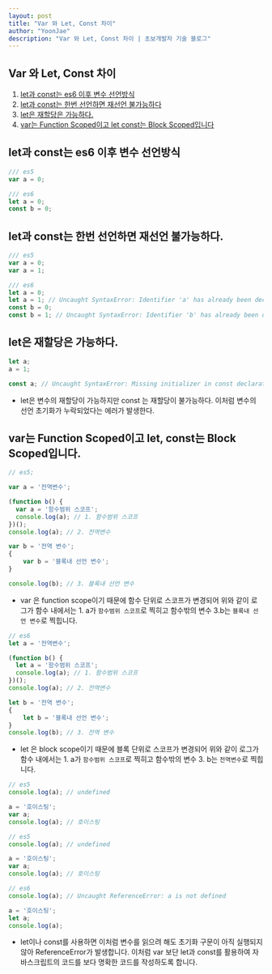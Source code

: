 ```yaml
---
layout: post
title: "Var 와 Let, Const 차이"
author: "YoonJae"
description: "Var 와 Let, Const 차이 | 초보개발자 기술 블로그"
---
```


## Var 와 Let, Const 차이

1. [let과 const는 es6 이후 변수 선언방식](#let과-const는-es6-이후-변수-선언방식)
1. [let과 const는 한번 선언하면 재선언 불가능하다](#let과-const는-한번-선언하면-재선언-불가능하다)
1. [let은 재할당은 가능하다.](#let은-재할당은-가능하다)
1. [var는 Function Scoped이고 let const는 Block Scoped입니다](#var는-Function-Scoped이고-let-const는-Block-Scoped입니다)

## let과 const는 es6 이후 변수 선언방식

```typescript
/// es5
var a = 0;

/// es6
let a = 0;
const b = 0;
```

## let과 const는 한번 선언하면 재선언 불가능하다.

```typescript
/// es5
var a = 0;
var a = 1;

/// es6
let a = 0;
let a = 1; // Uncaught SyntaxError: Identifier 'a' has already been declared
const b = 0;
const b = 1; // Uncaught SyntaxError: Identifier 'b' has already been declared
```

## let은 재할당은 가능하다.

```typescript
let a;
a = 1;

const a; // Uncaught SyntaxError: Missing initializer in const declaration
```

- let은 변수의 재할당이 가능하지만 const 는 재할당이 불가능하다. 이처럼 변수의 선언 초기화가 누락되었다는 에러가 발생한다.

## var는 Function Scoped이고 let, const는 Block Scoped입니다.

```typescript
// es5;

var a = '전역변수';

(function b() {
  var a = '함수범위 스코프';
  console.log(a); // 1. 함수범위 스코프
})();
console.log(a); // 2. 전역변수

var b = '전역 변수';
{
    var b = '블록내 선언 변수';
}

console.log(b); // 3. 블록내 선언 변수
```
* var 은 function scope이기 때문에 함수 단위로 스코프가 변경되어 위와 같이 로그가 함수 내에서는 1. a가 `함수범위 스코프`로 찍히고 함수밖의 변수 3.b는 `블록내 선언 변수`로 찍힙니다.

```typescript
// es6
let a = '전역변수';

(function b() {
  let a = '함수범위 스코프';
  console.log(a); // 1. 함수범위 스코프
})();
console.log(a); // 2. 전역변수

let b = '전역 변수';
{
    let b = '블록내 선언 변수';
}
console.log(b); // 3. 전역 변수
```
* let 은 block scope이기 때문에 블록 단위로 스코프가 변경되어 위와 같이 로그가 함수 내에서는 1. a가 `함수범위 스코프`로 찍히고 함수밖의 변수 3. b는 `전역변수`로 찍힙니다.

```typescript
// es5
console.log(a); // undefined

a = '호이스팅';
var a;
console.log(a); // 호이스팅
```

```typescript
// es5
console.log(a); // undefined

a = '호이스팅';
var a;
console.log(a); // 호이스팅
```

```typescript
// es6
console.log(a); // Uncaught ReferenceError: a is not defined

a = '호이스팅';
let a;
console.log(a);
```
* let이나 const를 사용하면 이처럼 변수를 읽으려 해도 초기화 구문이 아직 실행되지 않아 ReferenceError가 발생합니다. 이처럼 var 보단 let과 const를 활용하여 자바스크립트의 코드를 보다 명확한 코드를 작성하도록 합니다. 
